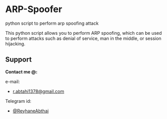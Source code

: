# ARP-Spoofer
python script to perform arp spoofing attack

This python script allows you to perform ARP spoofing, which can be used to perform attacks such as denial of service, man in the middle, or session hijacking.

## Support

**Contact me @:**

e-mail:

* r.abtahi1378@gmail.com

Telegram id:

* [@ReyhaneAbthai](https://t.me/ReyhaneAbtahi)

